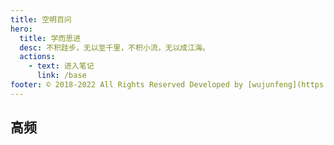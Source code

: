 ```yaml
---
title: 空明百问
hero:
  title: 学而思进
  desc: 不积跬步，无以至千里，不积小流，无以成江海。
  actions:
    - text: 进入笔记
      link: /base
footer: © 2018-2022 All Rights Reserved Developed by [wujunfeng](https://www.junfengshow.com)
---
```


## 高频

